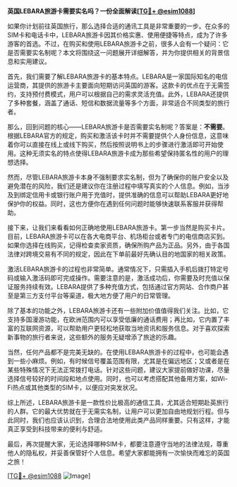 **英国LEBARA旅游卡需要实名吗？一份全面解读[[TG💪+ @esim1088](https://t.me/s/esim1088)]**

如果你计划前往英国旅行，那么选择合适的通讯工具是非常重要的一步。在众多的SIM卡和电话卡中，LEBARA旅游卡因其价格实惠、使用便捷等特点，成为了许多游客的首选。不过，在购买和使用LEBARA旅游卡之前，很多人会有一个疑问：它是否需要实名制呢？本文将围绕这一问题展开详细解答，并为你提供相关的背景信息和实用建议。

首先，我们需要了解LEBARA旅游卡的基本特点。LEBARA是一家国际知名的电信运营商，其提供的旅游卡主要面向短期访问英国的游客。这款卡的优点在于无需签约，支持预付费模式，用户可以根据自己的需求灵活充值。此外，LEBARA还提供了多种套餐，涵盖了通话、短信和数据流量等多个方面，非常适合不同类型的旅行者。

那么，回到问题的核心——LEBARA旅游卡是否需要实名制呢？答案是：**不需要**。根据LEBARA官方的规定，购买和激活该卡时并不需要提供个人身份信息，这意味着你可以直接在线上或线下购买，然后按照说明书上的步骤进行激活即可开始使用。这种无须实名的特点使得LEBARA旅游卡成为那些希望保持匿名性的用户的理想选择。

然而，尽管LEBARA旅游卡本身不强制要求实名制，但为了确保你的账户安全以及避免潜在的风险，我们还是建议你在注册过程中填写真实的个人信息。例如，当涉及到绑定信用卡或银行账户用于充值时，提供准确的信息可以帮助LEBARA更好地保护你的权益。同时，这也方便你在遇到任何问题时能够快速联系客服并获得帮助。

接下来，让我们来看看如何正确地使用LEBARA旅游卡。第一步当然是购买卡片。目前，LEBARA旅游卡可以在各大电商平台、机场柜台或者专门的电信商店买到。如果你选择在线购买，记得检查卖家资质，确保所购产品为正品。另外，由于各国法律对跨境交易有不同的规定，因此在下单前最好先确认目的地国家的相关政策。

激活LEBARA旅游卡的过程也非常简单。通常情况下，只需插入手机后拨打特定号码或输入激活码即可完成操作。需要注意的是，激活成功后，你需要及时充值以保证服务持续有效。LEBARA提供了多种充值方式，包括通过官方网站、合作商户甚至是第三方支付平台等渠道，极大地方便了用户的日常管理。

除了基本的功能之外，LEBARA旅游卡还有一些附加价值值得我们关注。比如，它支持多国漫游功能，在欧洲范围内可以享受低廉的通话费用；再比如，它内置了丰富的互联网资源，可以帮助用户更轻松地获取当地资讯和服务信息。对于喜欢探索新事物的旅行者来说，这些额外的服务无疑增添了旅途的乐趣。

当然，任何产品都不是完美无缺的。在使用LEBARA旅游卡的过程中，也可能会遇到一些小麻烦。例如，有时候信号覆盖范围有限，尤其是在偏远地区；又或者是在某些特殊情况下无法正常拨打电话。针对这些问题，建议大家提前做好功课，尽量选择信号较好的时间段和地点使用。同时，也可以考虑搭配其他备用方案，如Wi-Fi热点或其他类型的SIM卡，以便应对突发状况。

综上所述，LEBARA旅游卡是一款性价比极高的通信工具，尤其适合短期赴英旅行的人群。它的最大优势就在于无需实名制，让用户可以更加自由地规划行程。但与此同时，我们也应该认识到，合理合法地使用此类产品同样重要。只有这样，才能真正享受到科技带来的便利与舒适。

最后，再次提醒大家，无论选择哪种SIM卡，都要注意遵守当地的法律法规，尊重他人的隐私权，并妥善保管好个人信息。希望大家都能拥有一次愉快而难忘的英国之旅！

[[TG💪+ @esim1088](https://t.me/s/esim1088) ![Image](https://i.postimg.cc/4NQfJmqS/Snipaste-2025-05-13-00-14-12.png)]